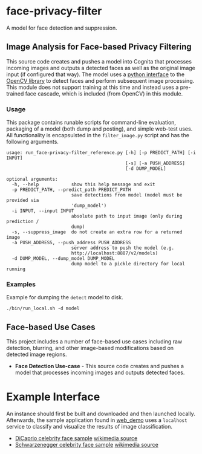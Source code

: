 # face-privacy-filter
A model for face detection and suppression.

## Image Analysis for Face-based Privacy Filtering
This source code creates and pushes a model into Cognita that processes
incoming images and outputs a detected faces as well as the original image
input (if configured that way).  The model uses a [python interface](https://pypi.python.org/pypi/opencv-python)
to the [OpenCV library](https://opencv.org/) to detect faces and perform
subsequent image processing.  This module does not support training
at this time and instead uses a pre-trained face cascade, which is
included (from OpenCV) in this module.

### Usage
This package contains runable scripts for command-line evaluation,
packaging of a model (both dump and posting), and simple web-test
uses.   All functionality is encapsulsted in the `filter_image.py`
script and has the following arguments.

```
usage: run_face-privacy-filter_reference.py [-h] [-p PREDICT_PATH] [-i INPUT]
                                            [-s] [-a PUSH_ADDRESS]
                                            [-d DUMP_MODEL]

optional arguments:
  -h, --help            show this help message and exit
  -p PREDICT_PATH, --predict_path PREDICT_PATH
                        save detections from model (model must be provided via
                        'dump_model')
  -i INPUT, --input INPUT
                        absolute path to input image (only during prediction /
                        dump)
  -s, --suppress_image  do not create an extra row for a returned image
  -a PUSH_ADDRESS, --push_address PUSH_ADDRESS
                        server address to push the model (e.g.
                        http://localhost:8887/v2/models)
  -d DUMP_MODEL, --dump_model DUMP_MODEL
                        dump model to a pickle directory for local running
```


### Examples
Example for dumping the `detect` model to disk.
```
./bin/run_local.sh -d model
```


## Face-based Use Cases
This project includes a number of face-based use cases including raw
detection, blurring, and other image-based modifications based on
detected image regions.

* **Face Detection Use-case** - This source code creates and pushes a model that processes
incoming images and outputs detected faces.

# Example Interface
An instance should first be built and downloaded and then
launched locally.  Afterwards, the sample application found in 
[web_demo](web_demo) uses a `localhost` service to classify
and visualize the results of image classification.

* [DiCaprio celebrity face sample](web_demo/images/face_DiCaprio.jpg) [wikimedia source](https://en.wikipedia.org/wiki/Celebrity#/media/File:Leonardo_DiCaprio_visited_Goddard_Saturday_to_discuss_Earth_science_with_Piers_Sellers_(26105091624)_cropped.jpg)
* [Schwarzenegger celebrity face sample](web_demo/images/face_Schwarzenegger.jpg) [wikimedia source](https://upload.wikimedia.org/wikipedia/commons/thumb/0/0f/A._Schwarzenegger.jpg/220px-A._Schwarzenegger.jpg)